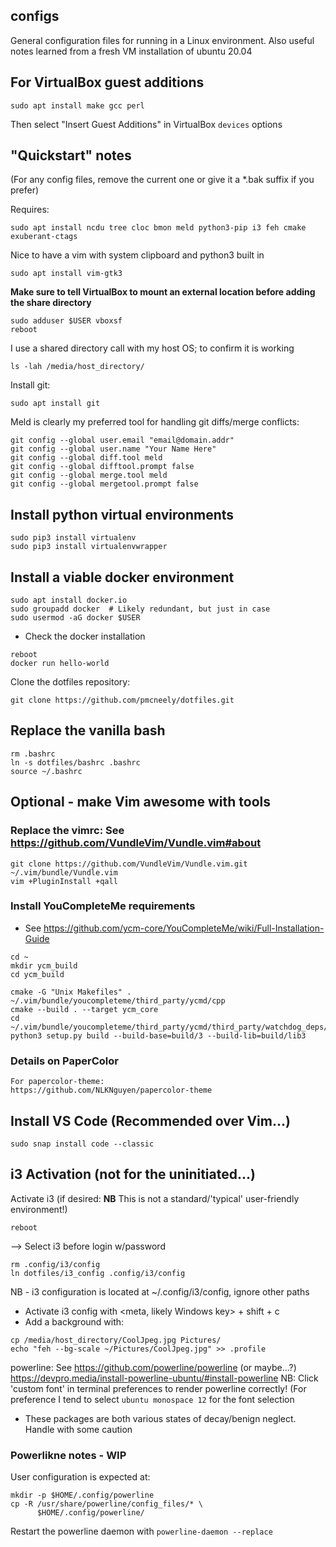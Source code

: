 ## configs
General configuration files for running in a Linux environment. Also useful notes learned from a fresh VM installation of ubuntu 20.04

## For VirtualBox guest additions
```
sudo apt install make gcc perl
```
Then select "Insert Guest Additions" in VirtualBox `devices` options


## "Quickstart" notes
(For any config files, remove the current one or give it a *.bak suffix if you prefer)

Requires:
```
sudo apt install ncdu tree cloc bmon meld python3-pip i3 feh cmake exuberant-ctags
```
Nice to have a vim with system clipboard and python3 built in
```
sudo apt install vim-gtk3
```
**Make sure to tell VirtualBox to mount an external location before adding the share directory**
```
sudo adduser $USER vboxsf
reboot
```
I use a shared directory call with my host OS; to confirm it is working
```
ls -lah /media/host_directory/
```

Install git:
```
sudo apt install git
```
Meld is clearly my preferred tool for handling git diffs/merge conflicts:
```
git config --global user.email "email@domain.addr"
git config --global user.name "Your Name Here"
git config --global diff.tool meld
git config --global difftool.prompt false
git config --global merge.tool meld
git config --global mergetool.prompt false
```
## Install python virtual environments

```
sudo pip3 install virtualenv
sudo pip3 install virtualenvwrapper
```

## Install a viable docker environment
``` 
sudo apt install docker.io
sudo groupadd docker  # Likely redundant, but just in case
sudo usermod -aG docker $USER
```
- Check the docker installation
```
reboot
docker run hello-world
```

Clone the dotfiles repository:
```
git clone https://github.com/pmcneely/dotfiles.git
```

## Replace the vanilla bash
```
rm .bashrc
ln -s dotfiles/bashrc .bashrc
source ~/.bashrc
```

## Optional - make Vim awesome with tools
### Replace the vimrc: See https://github.com/VundleVim/Vundle.vim#about
```
git clone https://github.com/VundleVim/Vundle.vim.git ~/.vim/bundle/Vundle.vim
vim +PluginInstall +qall
```
### Install YouCompleteMe requirements
- See https://github.com/ycm-core/YouCompleteMe/wiki/Full-Installation-Guide
```
cd ~
mkdir ycm_build
cd ycm_build

cmake -G "Unix Makefiles" . ~/.vim/bundle/youcompleteme/third_party/ycmd/cpp
cmake --build . --target ycm_core
cd ~/.vim/bundle/youcompleteme/third_party/ycmd/third_party/watchdog_deps/watchdog/
python3 setup.py build --build-base=build/3 --build-lib=build/lib3
```
### Details on PaperColor
```
For papercolor-theme:
https://github.com/NLKNguyen/papercolor-theme
```
## Install VS Code (Recommended over Vim...)
```
sudo snap install code --classic
```

## i3 Activation (not for the uninitiated...)
Activate i3 (if desired: **NB** This is not a standard/'typical' user-friendly environment!)
```
reboot
```
--> Select i3 before login w/password
```
rm .config/i3/config
ln dotfiles/i3_config .config/i3/config
```
NB - i3 configuration is located at ~/.config/i3/config, ignore other paths

- Activate i3 config with <meta, likely Windows key> + shift + c
- Add a background with:
```
cp /media/host_directory/CoolJpeg.jpg Pictures/
echo "feh --bg-scale ~/Pictures/CoolJpeg.jpg" >> .profile
```


powerline:
See https://github.com/powerline/powerline (or maybe...?) https://devpro.media/install-powerline-ubuntu/#install-powerline
NB: Click 'custom font' in terminal preferences to render powerline correctly!
(For preference I tend to select `ubuntu monospace 12` for the font selection
- These packages are both various states of decay/benign neglect. Handle with some caution
### Powerlikne notes - WIP
User configuration is expected at:
```
mkdir -p $HOME/.config/powerline
cp -R /usr/share/powerline/config_files/* \
      $HOME/.config/powerline/
```
Restart the powerline daemon with `powerline-daemon --replace`

